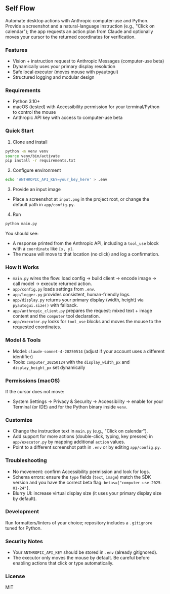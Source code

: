 ## Self Flow

Automate desktop actions with Anthropic computer-use and Python. Provide a screenshot and a natural-language instruction (e.g., "Click on calendar"); the app requests an action plan from Claude and optionally moves your cursor to the returned coordinates for verification.

### Features
- Vision + instruction request to Anthropic Messages (computer-use beta)
- Dynamically uses your primary display resolution
- Safe local executor (moves mouse with pyautogui)
- Structured logging and modular design

### Requirements
- Python 3.10+
- macOS (tested) with Accessibility permission for your terminal/Python to control the mouse
- Anthropic API key with access to computer-use beta

### Quick Start
1. Clone and install
```bash
python -m venv venv
source venv/bin/activate
pip install -r requirements.txt
```

2. Configure environment
```bash
echo 'ANTHROPIC_API_KEY=your_key_here' > .env
```

3. Provide an input image
- Place a screenshot at `input.png` in the project root, or change the default path in `app/config.py`.

4. Run
```bash
python main.py
```

You should see:
- A response printed from the Anthropic API, including a `tool_use` block with a `coordinate` like `[x, y]`.
- The mouse will move to that location (no click) and log a confirmation.

### How It Works
- `main.py` wires the flow: load config → build client → encode image → call model → execute returned action.
- `app/config.py` loads settings from `.env`.
- `app/logger.py` provides consistent, human-friendly logs.
- `app/display.py` returns your primary display (width, height) via `pyautogui.size()` with fallback.
- `app/anthropic_client.py` prepares the request: mixed text + image content and the `computer` tool declaration.
- `app/executor.py` looks for `tool_use` blocks and moves the mouse to the requested coordinates.

### Model & Tools
- Model: `claude-sonnet-4-20250514` (adjust if your account uses a different identifier)
- Tools: `computer_20250124` with the `display_width_px` and `display_height_px` set dynamically

### Permissions (macOS)
If the cursor does not move:
- System Settings → Privacy & Security → Accessibility → enable for your Terminal (or IDE) and for the Python binary inside `venv`.

### Customize
- Change the instruction text in `main.py` (e.g., "Click on calendar").
- Add support for more actions (double-click, typing, key presses) in `app/executor.py` by mapping additional `action` values.
- Point to a different screenshot path in `.env` or by editing `app/config.py`.

### Troubleshooting
- No movement: confirm Accessibility permission and look for logs.
- Schema errors: ensure the `type` fields (`text`, `image`) match the SDK version and you have the correct beta flag: `betas=["computer-use-2025-01-24"]`.
- Blurry UI: increase virtual display size (it uses your primary display size by default).

### Development
Run formatters/linters of your choice; repository includes a `.gitignore` tuned for Python.

### Security Notes
- Your `ANTHROPIC_API_KEY` should be stored in `.env` (already gitignored).
- The executor only moves the mouse by default. Be careful before enabling actions that click or type automatically.

### License
MIT


